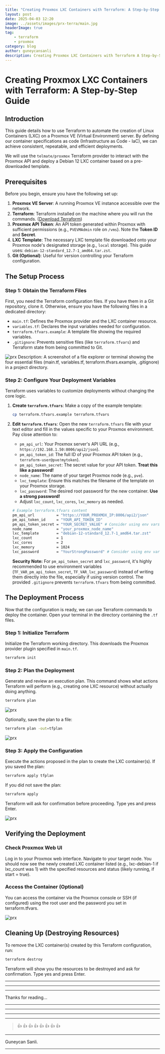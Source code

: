 ```yaml
---
title: "Creating Proxmox LXC Containers with Terraform: A Step-by-Step Guide"
layout: post
date: 2025-04-03 12:20
image: ../assets/images/prx-terra/main.jpg
headerImage: true
tag:
    - terraform
    - proxmox
category: blog
author: guneycansanli
description: Creating Proxmox LXC Containers with Terraform A Step-by-Step Guide
---
```


# Creating Proxmox LXC Containers with Terraform: A Step-by-Step Guide


## Introduction

This guide details how to use Terraform to automate the creation of Linux Containers (LXC) on a Proxmox VE (Virtual Environment) server. By defining our container specifications as code (Infrastructure as Code - IaC), we can achieve consistent, repeatable, and efficient deployments.

We will use the `telmate/proxmox` Terraform provider to interact with the Proxmox API and deploy a Debian 12 LXC container based on a pre-downloaded template.

## Prerequisites

Before you begin, ensure you have the following set up:

1.  **Proxmox VE Server**: A running Proxmox VE instance accessible over the network.
2.  **Terraform**: Terraform installed on the machine where you will run the commands. ([Download Terraform](https://www.terraform.io/downloads.html))
3.  **Proxmox API Token**: An API token generated within Proxmox with sufficient permissions (e.g., `PVEVMAdmin` role on `/vms`). Note the **Token ID** and **Secret**.
4.  **LXC Template**: The necessary LXC template file downloaded onto your Proxmox node's designated storage (e.g., `local` storage). This guide uses: `debian-12-standard_12.7-1_amd64.tar.zst`.
5.  **Git (Optional)**: Useful for version controlling your Terraform configuration.

## The Setup Process

### Step 1: Obtain the Terraform Files

First, you need the Terraform configuration files. If you have them in a Git repository, clone it. Otherwise, ensure you have the following files in a dedicated directory:

* `main.tf`: Defines the Proxmox provider and the LXC container resource.
* `variables.tf`: Declares the input variables needed for configuration.
* `terraform.tfvars.example`: A template file showing the required variables.
* `.gitignore`: Prevents sensitive files (like `terraform.tfvars`) and Terraform state from being committed to Git.


![prx][1]
Description: A screenshot of a file explorer or terminal showing the four essential files (main.tf, variables.tf, terraform.tfvars.example, .gitignore) in a project directory.



### Step 2: Configure Your Deployment Variables

Terraform uses variables to customize deployments without changing the core logic.

1.  **Create `terraform.tfvars`**: Make a copy of the example template:
    ```bash
    cp terraform.tfvars.example terraform.tfvars
    ```

2.  **Edit `terraform.tfvars`**: Open the new `terraform.tfvars` file with your text editor and fill in the values specific to your Proxmox environment. Pay close attention to:
    * `pm_api_url`: Your Proxmox server's API URL (e.g., `https://192.168.1.50:8006/api2/json`).
    * `pm_api_token_id`: The full ID of your Proxmox API token (e.g., `terraform-user@pve!mytoken`).
    * `pm_api_token_secret`: The secret value for your API token. **Treat this like a password!**
    * `node_name`: The name of your target Proxmox node (e.g., `pve`).
    * `lxc_template`: Ensure this matches the filename of the template on your Proxmox storage.
    * `lxc_password`: The desired root password for the new container. **Use a strong password!**
    * Adjust `lxc_count`, `lxc_cores`, `lxc_memory` as needed.

    ```bash
    # Example terraform.tfvars content
    pm_api_url          = "https://YOUR_PROXMOX_IP:8006/api2/json"
    pm_api_token_id     = "YOUR_API_TOKEN_ID"
    pm_api_token_secret = "YOUR_SECRET_VALUE" # Consider using env vars instead!
    node_name           = "your_proxmox_node_name"
    lxc_template        = "debian-12-standard_12.7-1_amd64.tar.zst"
    lxc_count           = 1
    lxc_cores           = 2
    lxc_memory          = 1024
    lxc_password        = "YourStrongPassword" # Consider using env vars instead!
    ```

    **Security Note:** For `pm_api_token_secret` and `lxc_password`, it's highly recommended to use environment variables (`TF_VAR_pm_api_token_secret`, `TF_VAR_lxc_password`) instead of writing them directly into the file, especially if using version control. The provided `.gitignore` prevents `terraform.tfvars` from being committed.

## The Deployment Process

Now that the configuration is ready, we can use Terraform commands to deploy the container. Open your terminal in the directory containing the `.tf` files.

### Step 1: Initialize Terraform

Initialize the Terraform working directory. This downloads the Proxmox provider plugin specified in `main.tf`.
```bash
terraform init
```

### Step 2:  Plan the Deployment

Generate and review an execution plan. This command shows what actions Terraform will perform (e.g., creating one LXC resource) without actually doing anything.

```bash
terraform plan
```

![prx][2]

Optionally, save the plan to a file:

```bash
terraform plan -out=tfplan
```

![prx][3]


### Step 3: Apply the Configuration
Execute the actions proposed in the plan to create the LXC container(s).
If you saved the plan:

```bash
terraform apply tfplan
```

If you did not save the plan:

```bash
terraform apply
```

Terraform will ask for confirmation before proceeding. Type yes and press Enter.

![prx][4]


## Verifying the Deployment

### Check Proxmox Web UI
Log in to your Proxmox web interface. Navigate to your target node. You should now see the newly created LXC container listed (e.g., lxc-debian-1 if lxc_count was 1) with the specified resources and status (likely running, if start = true).

### Access the Container (Optional)
You can access the container via the Proxmox console or SSH (if configured) using the root user and the password you set in terraform.tfvars.

![prx][5]


## Cleaning Up (Destroying Resources)
To remove the LXC container(s) created by this Terraform configuration, run:

```bash
terraform destroy
```

Terraform will show you the resources to be destroyed and ask for confirmation. Type yes and press Enter.


---

* * *

---

Thanks for reading...

---

---

---

---

> :+1: :+1: :+1: :+1: :+1: :+1: :+1: :+1:

---

Guneycan Sanli.

---

[1]: ../assets/images/prx-terra/prx-1.jpg
[2]: ../assets/images/prx-terra/prx-2.jpg
[3]: ../assets/images/prx-terra/prx-3.jpg
[4]: ../assets/images/prx-terra/prx-4.jpg
[5]: ../assets/images/prx-terra/prx-5.jpg






